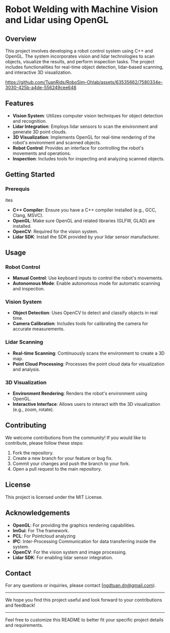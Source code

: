 # Robot Welding with Machine Vision and Lidar using OpenGL

## Overview

This project involves developing a robot control system using C++ and OpenGL. The system incorporates vision and lidar technologies to scan objects, visualize the results, and perform inspection tasks. The project includes functionalities for real-time object detection, lidar-based scanning, and interactive 3D visualization.

https://github.com/TuanRids/RoboSim-Ohlab/assets/63535662/7580334e-3030-425b-a4de-556249cee648

## Features

- **Vision System**: Utilizes computer vision techniques for object detection and recognition.
- **Lidar Integration**: Employs lidar sensors to scan the environment and generate 3D point clouds.
- **3D Visualization**: Implements OpenGL for real-time rendering of the robot's environment and scanned objects.
- **Robot Control**: Provides an interface for controlling the robot's movements and operations.
- **Inspection**: Includes tools for inspecting and analyzing scanned objects.

## Getting Started

### Prerequis


ites

- **C++ Compiler**: Ensure you have a C++ compiler installed (e.g., GCC, Clang, MSVC).
- **OpenGL**: Make sure OpenGL and related libraries (GLFW, GLAD) are installed.
- **OpenCV**: Required for the vision system.
- **Lidar SDK**: Install the SDK provided by your lidar sensor manufacturer.


## Usage

### Robot Control

- **Manual Control**: Use keyboard inputs to control the robot's movements.
- **Autonomous Mode**: Enable autonomous mode for automatic scanning and inspection.

### Vision System

- **Object Detection**: Uses OpenCV to detect and classify objects in real time.
- **Camera Calibration**: Includes tools for calibrating the camera for accurate measurements.

### Lidar Scanning

- **Real-time Scanning**: Continuously scans the environment to create a 3D map.
- **Point Cloud Processing**: Processes the point cloud data for visualization and analysis.

### 3D Visualization

- **Environment Rendering**: Renders the robot's environment using OpenGL.
- **Interactive Interface**: Allows users to interact with the 3D visualization (e.g., zoom, rotate).

## Contributing

We welcome contributions from the community! If you would like to contribute, please follow these steps:

1. Fork the repository.
2. Create a new branch for your feature or bug fix.
3. Commit your changes and push the branch to your fork.
4. Open a pull request to the main repository.

## License

This project is licensed under the MIT License.

## Acknowledgements

- **OpenGL**: For providing the graphics rendering capabilities.
- **ImGui**: For The framework.
- **PCL**: For Pointcloud analyzing
- **IPC**: Inter-Processing Communication for data transferring inside the system.
- **OpenCV**: For the vision system and image processing.
- **Lidar SDK**: For enabling lidar sensor integration.

## Contact

For any questions or inquiries, please contact [ngdtuan.dn@gmail.com).

---

We hope you find this project useful and look forward to your contributions and feedback!

---

Feel free to customize this README to better fit your specific project details and requirements.
